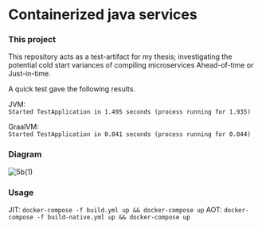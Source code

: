 # Containerized java services
### This project

This repository acts as a test-artifact for my thesis; investigating the potential cold start variances of compiling microservices Ahead-of-time or Just-in-time.

A quick test gave the following results.

JVM:<br>
```Started TestApplication in 1.495 seconds (process running for 1.935)```

GraalVM:<br>
```Started TestApplication in 0.041 seconds (process running for 0.044)```

### Diagram

![5b(1)](https://github.com/oscarpergler/blogger/assets/70218472/7350cb7b-1b61-4233-8b79-99095b5d1d13)

### Usage
JIT: ```docker-compose -f build.yml up && docker-compose up```
AOT: ```docker-compose -f build-native.yml up && docker-compose up```

